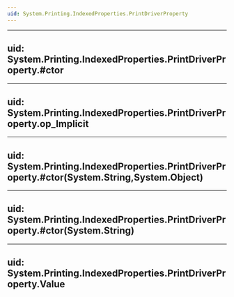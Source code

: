 ```yaml
---
uid: System.Printing.IndexedProperties.PrintDriverProperty
---
```


---
uid: System.Printing.IndexedProperties.PrintDriverProperty.#ctor
---

---
uid: System.Printing.IndexedProperties.PrintDriverProperty.op_Implicit
---

---
uid: System.Printing.IndexedProperties.PrintDriverProperty.#ctor(System.String,System.Object)
---

---
uid: System.Printing.IndexedProperties.PrintDriverProperty.#ctor(System.String)
---

---
uid: System.Printing.IndexedProperties.PrintDriverProperty.Value
---
